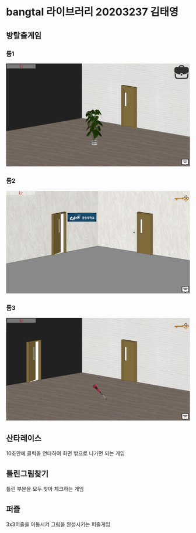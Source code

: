 # bangtal 라이브러리 20203237 김태영
## 방탈출게임 
### 룸1
![방탈출](https://github.com/taeyk1/bangtal/blob/master/images(%EB%B0%A9%ED%83%88%EC%B6%9C)/1.png)

### 룸2
![방탈출](https://github.com/taeyk1/bangtal/blob/master/images(%EB%B0%A9%ED%83%88%EC%B6%9C)/2.png)

### 룸3
![방탈출](https://github.com/taeyk1/bangtal/blob/master/images(%EB%B0%A9%ED%83%88%EC%B6%9C)/3.png)

## 산타레이스
10초안에 클릭을 연타하여 화면 밖으로 나가면 되는 게임

## 틀린그림찾기
틀린 부분을 모두 찾아 체크하는 게임

## 퍼즐
3x3퍼즐을 이동시켜 그림을 완성시키는 퍼즐게임
